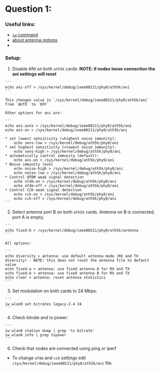 # Question 1:

### Useful links:
* [`iw` command](https://wireless.wiki.kernel.org/en/users/Documentation/iw)
* [about antenna options](https://sourceforge.net/p/android-x86/kernel/ci/604eeadd1880bddfb155369491cc13fb8d3f9df6/)
* 

### Setup:
  1. Disable ANI on both `ath5k` cards: **NOTE: if nodes loose connection the ani settings will reset**
  
    ```
    echo ani-off > /sys/kernel/debug/ieee80211/phy0/ath5k/ani
    ```
    
    This changes value in `/sys/kernel/debug/ieee80211/phy0/ath5k/ani` from `AUTO` to `OFF`
    
    Other options for ani are:
    
    ```
    echo ani-auto > /sys/kernel/debug/ieee80211/phy0/ath5k/ani
    echo ani-on > /sys/kernel/debug/ieee80211/phy0/ath5k/ani
    
    * set lowest sensitivity (=highest noise immunity):
        echo sens-low > /sys/kernel/debug/ath5k/phy0/ani
    * set highest sensitivity (=lowest noise immunity):
        echo sens-high > /sys/kernel/debug/ath5k/phy0/ani
    * automatically control immunity (default):
        echo ani-on > /sys/kernel/debug/ath5k/phy0/ani
    * Noise immunity level
        echo noise-high > /sys/kernel/debug/ath5k/phy0/ani
        echo noise-low > /sys/kernel/debug/ath5k/phy0/ani
    * Control OFDM weak signal detection
        echo ofdm-on > /sys/kernel/debug/ath5k/phy0/ani
        echo ofdm-off > /sys/kernel/debug/ath5k/phy0/ani
    * Control CCK weak signal detection
        echo cck-on > /sys/kernel/debug/ath5k/phy0/ani
        echo cck-off > /sys/kernel/debug/ath5k/phy0/ani
    ```
  
  
  2. Select antenna port B on both `ath5k` cards. Antenna on B is connected, port A is empty.

    ```
    echo fixed-b > /sys/kernel/debug/ieee80211/phy0/ath5k/antenna
    ```
    
    All options:
    
    ```
    echo diversity > antenna: use default antenna mode (RX and TX diversity) - NOTE: this does not reset the antenna file to default value
    echo fixed-a > antenna: use fixed antenna A for RX and TX
    echo fixed-b > antenna: use fixed antenna B for RX and TX
    echo clear > antenna: reset antenna statistics
    ```
    
  3. Set modulation on both cards to 24 Mbps:
    
    ```
    iw wlan0 set bitrates legacy-2.4 24
    ```
    
  4. Check bitrate and tx power:
    
    ```
    iw wlan0 station dump | grep 'tx bitrate'
    iw wlan0 info | grep txpower
    ```
    
  6. Check that nodes are connected using ping or iperf
  
  * To change `ofdm` and `cck` settings edit `/sys/kernel/debug/ieee80211/phy0/ath5k/ani` file.

